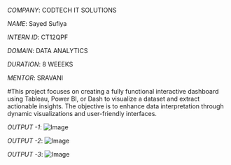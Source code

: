 

*COMPANY*: CODTECH IT SOLUTIONS

*NAME*: Sayed Sufiya

*INTERN ID*: CT12QPF

*DOMAIN*: DATA ANALYTICS

*DURATION*: 8 WEEEKS

*MENTOR*: SRAVANI

#This project focuses on creating a fully functional interactive dashboard using Tableau, Power BI, or Dash to visualize a dataset and extract actionable insights. The objective is to enhance data interpretation through dynamic visualizations and user-friendly interfaces.

*OUTPUT -1*: ![Image](https://github.com/user-attachments/assets/282db6ee-ce35-4b30-b22d-cba599964cd5)

*OUTPUT -2*: ![Image](https://github.com/user-attachments/assets/9ce9f052-03c2-40fd-8e04-9ef77d957931)

*OUTPUT -3*: ![Image](https://github.com/user-attachments/assets/2a3297d4-a866-4024-ad09-f99ac17a7583)
